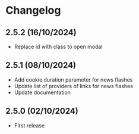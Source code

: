 # Changelog

## 2.5.2 (16/10/2024)

+ Replace id with class to open modal

## 2.5.1 (08/10/2024)

+ Add cookie duration parameter for news flashes
+ Update list of providers of links for news flashes
+ Update documentation

## 2.5.0 (02/10/2024)

+ First release